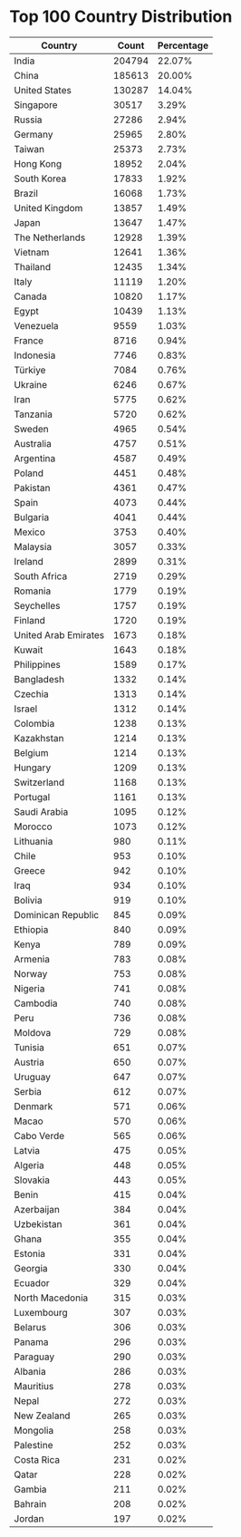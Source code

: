 # Top 100 Country Distribution
| Country | Count | Percentage |
|----|----|----|
| India | 204794 | 22.07% |
| China | 185613 | 20.00% |
| United States | 130287 | 14.04% |
| Singapore | 30517 | 3.29% |
| Russia | 27286 | 2.94% |
| Germany | 25965 | 2.80% |
| Taiwan | 25373 | 2.73% |
| Hong Kong | 18952 | 2.04% |
| South Korea | 17833 | 1.92% |
| Brazil | 16068 | 1.73% |
| United Kingdom | 13857 | 1.49% |
| Japan | 13647 | 1.47% |
| The Netherlands | 12928 | 1.39% |
| Vietnam | 12641 | 1.36% |
| Thailand | 12435 | 1.34% |
| Italy | 11119 | 1.20% |
| Canada | 10820 | 1.17% |
| Egypt | 10439 | 1.13% |
| Venezuela | 9559 | 1.03% |
| France | 8716 | 0.94% |
| Indonesia | 7746 | 0.83% |
| Türkiye | 7084 | 0.76% |
| Ukraine | 6246 | 0.67% |
| Iran | 5775 | 0.62% |
| Tanzania | 5720 | 0.62% |
| Sweden | 4965 | 0.54% |
| Australia | 4757 | 0.51% |
| Argentina | 4587 | 0.49% |
| Poland | 4451 | 0.48% |
| Pakistan | 4361 | 0.47% |
| Spain | 4073 | 0.44% |
| Bulgaria | 4041 | 0.44% |
| Mexico | 3753 | 0.40% |
| Malaysia | 3057 | 0.33% |
| Ireland | 2899 | 0.31% |
| South Africa | 2719 | 0.29% |
| Romania | 1779 | 0.19% |
| Seychelles | 1757 | 0.19% |
| Finland | 1720 | 0.19% |
| United Arab Emirates | 1673 | 0.18% |
| Kuwait | 1643 | 0.18% |
| Philippines | 1589 | 0.17% |
| Bangladesh | 1332 | 0.14% |
| Czechia | 1313 | 0.14% |
| Israel | 1312 | 0.14% |
| Colombia | 1238 | 0.13% |
| Kazakhstan | 1214 | 0.13% |
| Belgium | 1214 | 0.13% |
| Hungary | 1209 | 0.13% |
| Switzerland | 1168 | 0.13% |
| Portugal | 1161 | 0.13% |
| Saudi Arabia | 1095 | 0.12% |
| Morocco | 1073 | 0.12% |
| Lithuania | 980 | 0.11% |
| Chile | 953 | 0.10% |
| Greece | 942 | 0.10% |
| Iraq | 934 | 0.10% |
| Bolivia | 919 | 0.10% |
| Dominican Republic | 845 | 0.09% |
| Ethiopia | 840 | 0.09% |
| Kenya | 789 | 0.09% |
| Armenia | 783 | 0.08% |
| Norway | 753 | 0.08% |
| Nigeria | 741 | 0.08% |
| Cambodia | 740 | 0.08% |
| Peru | 736 | 0.08% |
| Moldova | 729 | 0.08% |
| Tunisia | 651 | 0.07% |
| Austria | 650 | 0.07% |
| Uruguay | 647 | 0.07% |
| Serbia | 612 | 0.07% |
| Denmark | 571 | 0.06% |
| Macao | 570 | 0.06% |
| Cabo Verde | 565 | 0.06% |
| Latvia | 475 | 0.05% |
| Algeria | 448 | 0.05% |
| Slovakia | 443 | 0.05% |
| Benin | 415 | 0.04% |
| Azerbaijan | 384 | 0.04% |
| Uzbekistan | 361 | 0.04% |
| Ghana | 355 | 0.04% |
| Estonia | 331 | 0.04% |
| Georgia | 330 | 0.04% |
| Ecuador | 329 | 0.04% |
| North Macedonia | 315 | 0.03% |
| Luxembourg | 307 | 0.03% |
| Belarus | 306 | 0.03% |
| Panama | 296 | 0.03% |
| Paraguay | 290 | 0.03% |
| Albania | 286 | 0.03% |
| Mauritius | 278 | 0.03% |
| Nepal | 272 | 0.03% |
| New Zealand | 265 | 0.03% |
| Mongolia | 258 | 0.03% |
| Palestine | 252 | 0.03% |
| Costa Rica | 231 | 0.02% |
| Qatar | 228 | 0.02% |
| Gambia | 211 | 0.02% |
| Bahrain | 208 | 0.02% |
| Jordan | 197 | 0.02% |
